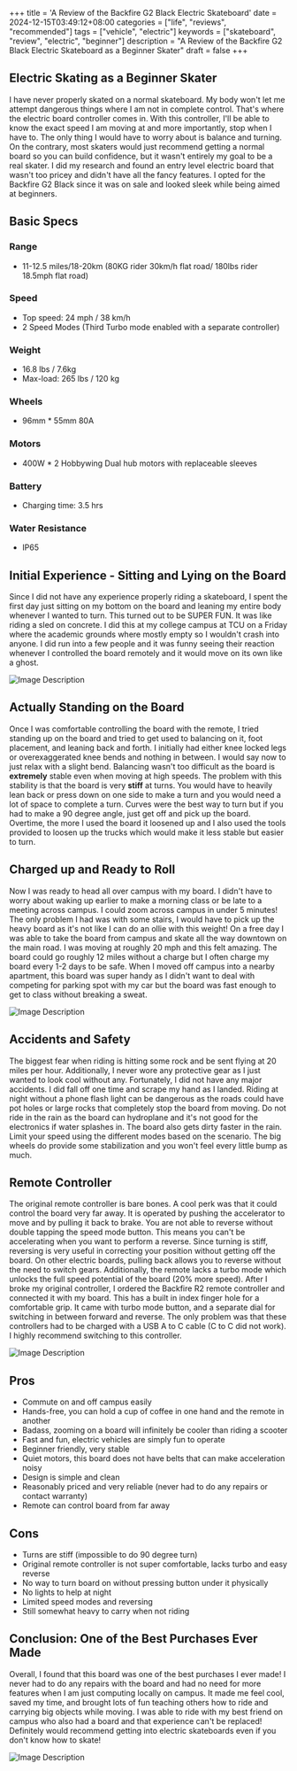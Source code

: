 +++
title = 'A Review of the Backfire G2 Black Electric Skateboard'
date = 2024-12-15T03:49:12+08:00
categories = ["life", "reviews", "recommended"]
tags = ["vehicle", "electric"]
keywords = ["skateboard", "review", "electric", "beginner"]
description = "A Review of the Backfire G2 Black Electric Skateboard as a Beginner Skater"
draft = false
+++

## Electric Skating as a Beginner Skater

I have never properly skated on a normal skateboard. My body won't let me attempt dangerous things where I am not in complete control. That's where the electric board controller comes in. With this controller, I'll be able to know the exact speed I am moving at and more importantly, stop when I have to. The only thing I would have to worry about is balance and turning. On the contrary, most skaters would just recommend getting a normal board so you can build confidence, but it wasn't entirely my goal to be a real skater. I did my research and found an entry level electric board that wasn't too pricey and didn't have all the fancy features. I opted for the Backfire G2 Black since it was on sale and looked sleek while being aimed at beginners.
## Basic Specs

### Range 
- 11-12.5 miles/18-20km (80KG rider 30km/h flat road/ 180lbs rider 18.5mph flat road)
### Speed
- Top speed: 24 mph / 38 km/h
- 2 Speed Modes (Third Turbo mode enabled with a separate controller)
### Weight
- 16.8 lbs / 7.6kg
- Max-load: 265 lbs / 120 kg
### Wheels
- 96mm * 55mm 80A

### Motors
- 400W * 2 Hobbywing Dual hub motors with replaceable sleeves

### Battery
- Charging time: 3.5 hrs

### Water Resistance
- IP65

## Initial Experience - Sitting and Lying on the Board

Since I did not have any experience properly riding a skateboard, I spent the first day just sitting on my bottom on the board and leaning my entire body whenever I wanted to turn. This turned out to be SUPER FUN. It was like riding a sled on concrete. I did this at my college campus at TCU on a Friday where the academic grounds where mostly empty so I wouldn't crash into anyone. I did run into a few people and it was funny seeing their reaction whenever I controlled the board remotely and it would move on its own like a ghost. 

![Image Description](/images/sitonboard.gif)

## Actually Standing on the Board

Once I was comfortable controlling the board with the remote, I tried standing up on the board and tried to get used to balancing on it, foot placement, and leaning back and forth. I initially had either knee locked legs or overexaggerated knee bends and nothing in between. I would say now to just relax with a slight bend. Balancing wasn't too difficult as the board is **extremely** stable even when moving at high speeds. The problem with this stability is that the board is very **stiff** at turns. You would have to heavily lean back or press down on one side to make a turn and you would need a lot of space to complete a turn. Curves were the best way to turn but if you had to make a 90 degree angle, just get off and pick up the board. Overtime, the more I used the board it loosened up and I also used the tools provided to loosen up the trucks which would make it less stable but easier to turn.


## Charged up and Ready to Roll

Now I was ready to head all over campus with my board. I didn't have to worry about waking up earlier to make a morning class or be late to a meeting across campus. I could zoom across campus in under 5 minutes! The only problem I had was with some stairs, I would have to pick up the heavy board as it's not like I can do an ollie with this weight! On a free day I was able to take the board from campus and skate all the way downtown on the main road. I was moving at roughly 20 mph and this felt amazing. The board could go roughly 12 miles without a charge but I often charge my board every 1-2 days to be safe. When I moved off campus into a nearby apartment, this board was super handy as I didn't want to deal with competing for parking spot with my car but the board was fast enough to get to class without breaking a sweat.

![Image Description](/images/skateboardracing.png)


## Accidents and Safety
The biggest fear when riding is hitting some rock and be sent flying at 20 miles per hour. Additionally, I never wore any protective gear as I just wanted to look cool without any.
Fortunately, I did not have any major accidents. I did fall off one time and scrape my hand as I landed. Riding at night without a phone flash light can be dangerous as the roads could have pot holes or large rocks that completely stop the board from moving. Do not ride in the rain as the board can hydroplane and it's not good for the electronics if water splashes in. The board also gets dirty faster in the rain. Limit your speed using the different modes based on the scenario. The big wheels do provide some stabilization and you won't feel every little bump as much. 

## Remote Controller
The original remote controller is bare bones. A cool perk was that it could control the board very far away. It is operated by pushing the accelerator to move and by pulling it back to brake. You are not able to reverse without double tapping the speed mode button. This means you can't be accelerating when you want to perform a reverse. Since turning is stiff, reversing is very useful in correcting your position without getting off the board. On other electric boards, pulling back allows you to reverse without the need to switch gears. Additionally, the remote lacks a turbo mode which unlocks the full speed potential of the board (20% more speed). After I broke my original controller, I ordered the Backfire R2 remote controller and connected it with my board. This has a built in index finger hole for a comfortable grip. It came with turbo mode button, and a separate dial for switching in between forward and reverse. The only problem was that these controllers had to be charged with a USB A to C cable (C to C did not work). I highly recommend switching to this controller. 

![Image Description](/images/skatenohands.gif)
## Pros

- Commute on and off campus easily
- Hands-free, you can hold a cup of coffee in one hand and the remote in another
- Badass, zooming on a board will infinitely be cooler than riding a scooter
- Fast and fun, electric vehicles are simply fun to operate
- Beginner friendly, very stable
- Quiet motors, this board does not have belts that can make acceleration noisy
- Design is simple and clean
- Reasonably priced and very reliable (never had to do any repairs or contact warranty)
- Remote can control board from far away

## Cons

- Turns are stiff (impossible to do 90 degree turn)
- Original remote controller is not super comfortable, lacks turbo and easy reverse
- No way to turn board on without pressing button under it physically
- No lights to help at night
- Limited speed modes and reversing 
- Still somewhat heavy to carry when not riding

## Conclusion: One of the Best Purchases Ever Made

Overall, I found that this board was one of the best purchases I ever made! I never had to do any repairs with the board and had no need for more features when I am just computing locally on campus. It made me feel cool, saved my time, and brought lots of fun teaching others how to ride and carrying big objects while moving. I was able to ride with my best friend on campus who also had a board and that experience can't be replaced! Definitely would recommend getting into electric skateboards even if you don't know how to skate!

![Image Description](/images/g2black.png)